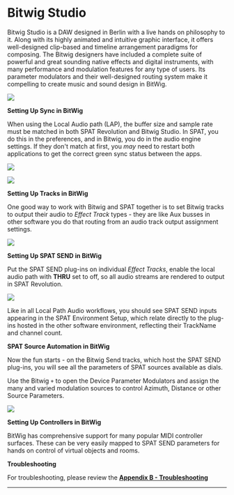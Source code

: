 # Bitwig Studio

Bitwig Studio is a DAW designed in Berlin with a live hands on philosophy to it.
Along with its highly animated and intuitive graphic interface, it offers well-designed clip-based and timeline arrangement paradigms for composing. 
The Bitwig designers have included a complete suite of powerful and great sounding native effects and digital instruments, with many performance and modulation features for any type of users. 
Its parameter modulators and their well-designed routing system make it compelling to create music and sound design in BitWig.

![](https://media.githubusercontent.com/media/FLUX-SE/doc_images/main/SpatR/ThirdParty/BitwigMainWindows.png)


**Setting Up Sync in BitWig**

When using the Local Audio path (LAP), the buffer size and sample rate must be matched in both SPAT Revolution and Bitwig Studio. 
In SPAT, you do this in the preferences, and in Bitwig, you do in the audio engine settings. 
If they don't match at first, you _may_ need to restart  both applications to get the correct green sync status between the apps.

![](https://media.githubusercontent.com/media/FLUX-SE/doc_images/main/SpatR/ThirdParty/BitwigPreferences.jpg)

![](https://media.githubusercontent.com/media/FLUX-SE/doc_images/main/SpatR/Preference/HardwareIO.png)

**Setting Up Tracks in BitWig**

One good way to work with Bitwig and SPAT together is to set Bitwig tracks to output their audio to _Effect Track_ types - they are like Aux busses in other software you do that routing from an audio track output assignment settings.

![](https://media.githubusercontent.com/media/FLUX-SE/doc_images/main/SpatR/ThirdParty/BitwigSend.jpg)

**Setting Up SPAT SEND in BitWig**

Put the SPAT SEND plug-ins on individual _Effect Tracks_, enable the local audio path with **THRU** set to off, so all audio streams are rendered to output in SPAT Revolution.

![](https://media.githubusercontent.com/media/FLUX-SE/doc_images/main/SpatR/ThirdParty/BitwigSendMainSetup.jpg)

Like in all Local Path Audio workflows, you should see SPAT SEND inputs appearing in the SPAT Environment Setup, which relate directly to the plug-ins hosted in the other software environment, reflecting their TrackName and channel count.


**SPAT Source Automation in BitWig**

Now the fun starts - on the Bitwig Send tracks, which host the SPAT SEND plug-ins, you will see all the parameters of SPAT sources available as dials. 

Use the Bitwig <code>+</code> to open the Device Parameter Modulators and assign the many and varied modulation sources to control Azimuth, Distance or other Source Parameters.

![](https://media.githubusercontent.com/media/FLUX-SE/doc_images/main/SpatR/ThirdParty/BitwigModulators.jpg)

**Setting Up Controllers in BitWig**

BitWig has comprehensive support for many popular MIDI controller surfaces.
These can be very easily mapped to SPAT SEND parameters for hands on control of virtual objects and rooms.


**Troubleshooting**

For troubleshooting, please review the **[Appendix B - Troubleshooting](Appendix_B.md)**

---
